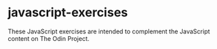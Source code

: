 # javascript-exercises
These JavaScript exercises are intended to complement the JavaScript content on The Odin Project.

